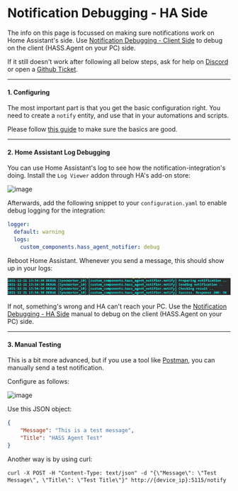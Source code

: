 # Notification Debugging - HA Side

The info on this page is focussed on making sure notifications work on Home Assistant's side. Use [Notification Debugging - Client Side](https://hassagent.readthedocs.io/en/latest/notifications/notification-debugging-client-side/) to debug on the client (HASS.Agent on your PC) side.

If it still doesn't work after following all below steps, ask for help on [Discord](https://discord.gg/nMvqzwrVBU) or open a [Github Ticket](https://github.com/LAB02-Research/HASS.Agent/issues).

----

#### 1. Configuring

The most important part is that you get the basic configuration right. You need to create a `notify` entity, and use that in your automations and scripts.

Please follow [this guide](https://hassagent.readthedocs.io/en/latest/notifications/notification-usage-and-examples/) to make sure the basics are good.

----

#### 2. Home Assistant Log Debugging

You can use Home Assistant's log to see how the notification-integration's doing. Install the `Log Viewer` addon through HA's add-on store:

![image](https://user-images.githubusercontent.com/81011038/160235220-e5f1c621-9e29-44ea-8342-8df57e2c6c55.png)

Afterwards, add the following snippet to your `configuration.yaml` to enable debug logging for the integration:

```yaml
logger:
  default: warning
  logs:
    custom_components.hass_agent_notifier: debug
```

Reboot Home Assistant. Whenever you send a message, this should show up in your logs:

![Debug Output](https://raw.githubusercontent.com/LAB02-Research/HASS.Agent/main/images/notifier_debug_logging.png)

If not, something's wrong and HA can't reach your PC. Use the [Notification Debugging - HA Side](https://github.com/LAB02-Research/HASS.Agent/wiki/Notification-Debugging-:-Client-Side) manual to debug on the client (HASS.Agent on your PC) side.

----

#### 3. Manual Testing

This is a bit more advanced, but if you use a tool like [Postman](https://www.postman.com), you can manually send a test notification.

Configure as follows:

![image](https://user-images.githubusercontent.com/81011038/160235625-4c4016eb-4b71-42c9-8982-6bdfb30934f7.png)

Use this JSON object:

```json
{
    "Message": "This is a test message",
    "Title": "HASS Agent Test"
}
```

Another way is by using curl:

```
curl -X POST -H "Content-Type: text/json" -d "{\"Message\": \"Test Message\", \"Title\": \"Test Title\"}" http://{device_ip}:5115/notify
```
